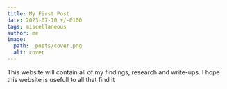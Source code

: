 ```yaml
---
title: My First Post
date: 2023-07-10 +/-0100
tags: miscellaneous
author: me
image:
  path: _posts/cover.png
  alt: cover
---
```


This website will contain all of my findings, research and write-ups.
I hope this website is usefull to all that find it
